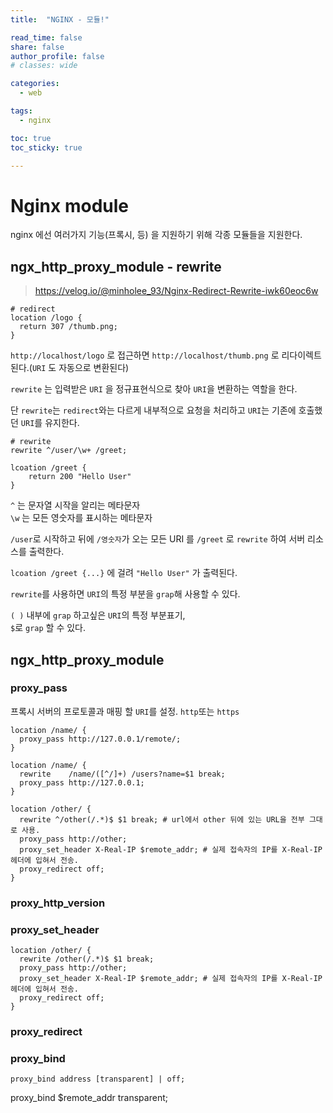 ```yaml
---
title:  "NGINX - 모듈!"

read_time: false
share: false
author_profile: false
# classes: wide

categories:
  - web

tags:
  - nginx

toc: true
toc_sticky: true

---
```


# Nginx module

nginx 에선 여러가지 기능(프록시, 등) 을 지원하기 위해 각종 모듈들을 지원한다.  



## ngx_http_proxy_module - rewrite

> https://velog.io/@minholee_93/Nginx-Redirect-Rewrite-iwk60eoc6w


```nginx
# redirect
location /logo {
  return 307 /thumb.png;
}
```

`http://localhost/logo` 로 접근하면 `http://localhost/thumb.png` 로 리다이렉트 된다.(`URI` 도 자동으로 변환된다)  

`rewrite` 는 입력받은 `URI` 을 정규표현식으로 찾아 `URI`을 변환하는 역할을 한다.  

단 `rewrite`는 `redirect`와는 다르게 내부적으로 요청을 처리하고 `URI`는 기존에 호출했던 `URI`를 유지한다.  

```nginx
# rewrite
rewrite ^/user/\w+ /greet;

lcoation /greet {
	return 200 "Hello User"
}
```

`^` 는 문자열 시작을 알리는 메타문자  
`\w` 는 모든 영숫자를 표시하는 메타문자  


`/user`로 시작하고 뒤에 `/영숫자`가 오는 모든 URI 를 `/greet` 로 `rewrite` 하여 서버 리소스를 출력한다.   

`lcoation /greet {...}` 에 걸려 `"Hello User"` 가 출력된다.  

`rewrite`를 사용하면 `URI`의 특정 부분을 `grap`해 사용할 수 있다.  

`( )` 내부에 `grap` 하고싶은 `URI`의 특정 부분표기,  
`$`로 `grap` 할 수 있다.  




## ngx_http_proxy_module

### proxy_pass

프록시 서버의 프로토콜과 매핑 할 `URI`를 설정. `http`또는 `https`  

```nginx
location /name/ {
  proxy_pass http://127.0.0.1/remote/;
}
```

```nginx
location /name/ {
  rewrite    /name/([^/]+) /users?name=$1 break;
  proxy_pass http://127.0.0.1;
}
```

```nginx
location /other/ {
  rewrite ^/other(/.*)$ $1 break; # url에서 other 뒤에 있는 URL을 전부 그대로 사용.
  proxy_pass http://other;
  proxy_set_header X-Real-IP $remote_addr; # 실제 접속자의 IP를 X-Real-IP 헤더에 입혀서 전송.
  proxy_redirect off;
}
```


### proxy_http_version

### proxy_set_header

```nginx
location /other/ {
  rewrite /other(/.*)$ $1 break;
  proxy_pass http://other;
  proxy_set_header X-Real-IP $remote_addr; # 실제 접속자의 IP를 X-Real-IP 헤더에 입혀서 전송.
  proxy_redirect off;
}
```

### proxy_redirect

### proxy_bind  

`proxy_bind address [transparent] | off;`

proxy_bind $remote_addr transparent;
